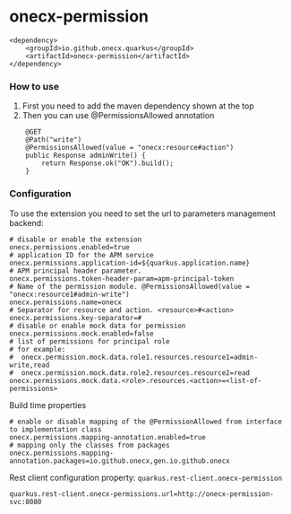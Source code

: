 # onecx-permission

```
<dependency>
    <groupId>io.github.onecx.quarkus</groupId>
    <artifactId>onecx-permission</artifactId>
</dependency>
```

### How to use

1. First you need to add the maven dependency shown at the top
2. Then you can use @PermissionsAllowed annotation

```
    @GET
    @Path("write")
    @PermissionsAllowed(value = "onecx:resource#action")
    public Response adminWrite() {
        return Response.ok("OK").build();
    }
```

### Configuration

To use the extension you need to set the url to parameters management backend:

```properties
# disable or enable the extension  
onecx.permissions.enabled=true
# application ID for the APM service 
onecx.permissions.application-id=${quarkus.application.name}
# APM principal header parameter.
onecx.permissions.token-header-param=apm-principal-token
# Name of the permission module. @PermissionsAllowed(value = "onecx:resource1#admin-write")
onecx.permissions.name=onecx
# Separator for resource and action. <resource>#<action>
onecx.permissions.key-separator=#
# disable or enable mock data for permission
onecx.permissions.mock.enabled=false
# list of permissions for principal role
# for example: 
#  onecx.permission.mock.data.role1.resources.resource1=admin-write,read
#  onecx.permission.mock.data.role2.resources.resource2=read 
onecx.permissions.mock.data.<role>.resources.<action>=<list-of-permissions>
```

Build time properties

```properties
# enable or disable mapping of the @PermissionAllowed from interface to implementation class
onecx.permissions.mapping-annotation.enabled=true
# mapping only the classes from packages
onecx.permissions.mapping-annotation.packages=io.github.onecx,gen.io.github.onecx
```

Rest client configuration property: `quarkus.rest-client.onecx-permission`

```properties
quarkus.rest-client.onecx-permissions.url=http://onecx-permission-svc:8080
```



